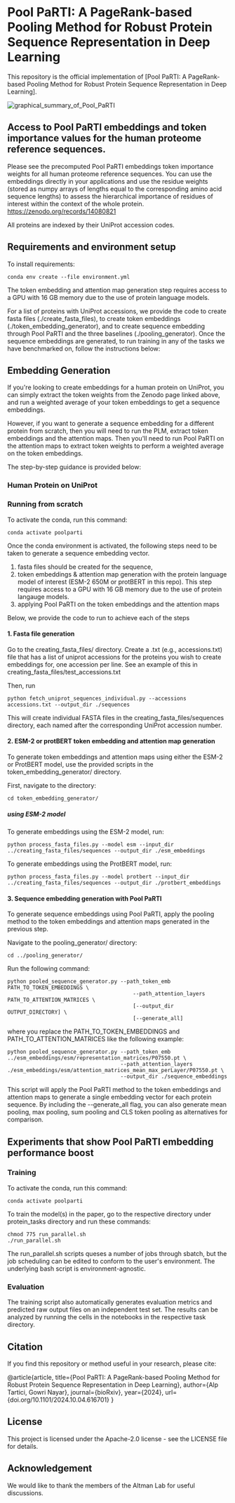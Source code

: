 

# Pool PaRTI: A PageRank-based Pooling Method for Robust Protein Sequence Representation in Deep Learning

This repository is the official implementation of [Pool PaRTI: A PageRank-based Pooling Method for Robust Protein Sequence Representation in Deep Learning]. 

![graphical_summary_of_Pool_PaRTI](https://github.com/user-attachments/assets/e237aafe-d0ed-42b5-ba40-abc04409c030)



## Access to Pool PaRTI embeddings and token importance values for the human proteome reference sequences.
Please see the precomputed Pool PaRTI embeddings token importance weights for all human proteome reference sequences. You can use the embeddings directly in your applications and use the residue weights (stored as numpy arrays of lengths equal to the corresponding amino acid sequence lengths) to assess the hierarchical importance of residues of interest within the context of the whole protein.
https://zenodo.org/records/14080821 

All proteins are indexed by their UniProt accession codes.

## Requirements and environment setup

To install requirements:

```setup
conda env create --file environment.yml
```
The token embedding and attention map generation step requires access to a GPU with 16 GB memory due to the use of protein language models.

For a list of proteins with UniProt accessions, we provide the code to create fasta files (./create_fasta_files), to create token embeddings (./token_embedding_generator), and to create sequence embedding through Pool PaRTI and the three baselines (./pooling_generator). Once the sequence embeddings are generated, to run training in any of the tasks we have benchmarked on, follow the instructions below:

## Embedding Generation

If you're looking to create embeddings for a human protein on UniProt, you can simply extract the token weights from the Zenodo page linked above, and run a weighted average of your token embeddings to get a sequence embeddings.

However, if you want to generate a sequence embedding for a different protein from scratch, then you will need to run the PLM, extract token embeddings and the attention maps. Then you'll need to run Pool PaRTI on the attention maps to extract token weights to perform a weighted average on the token embeddings. 

The step-by-step guidance is provided below:

### Human Protein on UniProt



### Running from scratch


To activate the conda, run this command:

```activation
conda activate poolparti
```

Once the conda environment is activated, the following steps need to be taken to generate a sequence embedding vector.
1) fasta files should be created for the sequence,
2) token embeddings & attention map generation with the protein language model of interest (ESM-2 650M or protBERT in this repo). This step requires access to a GPU with 16 GB memory due to the use of protein langauge models.
3) applying Pool PaRTI on the token embeddings and the attention maps

Below, we provide the code to run to achieve each of the steps

#### 1. Fasta file generation

Go to the creating_fasta_files/ directory. Create a .txt (e.g., accessions.txt) file that has a list of uniprot accessions for the proteins you wish to create embeddings for, one accession per line. See an example of this in creating_fasta_files/test_accessions.txt

Then, run
```fasta run
python fetch_uniprot_sequences_individual.py --accessions accessions.txt --output_dir ./sequences
```

This will create individual FASTA files in the creating_fasta_files/sequences directory, each named after the corresponding UniProt accession number.

#### 2. ESM-2 or protBERT token embedding and attention map generation
To generate token embeddings and attention maps using either the ESM-2 or ProtBERT model, use the provided scripts in the token_embedding_generator/ directory.

First, navigate to the directory: 
```
cd token_embedding_generator/
```

##### using ESM-2 model

To generate embeddings using the ESM-2 model, run:
```
python process_fasta_files.py --model esm --input_dir ../creating_fasta_files/sequences --output_dir ./esm_embeddings

```

To generate embeddings using the ProtBERT model, run:
```
python process_fasta_files.py --model protbert --input_dir ../creating_fasta_files/sequences --output_dir ./protbert_embeddings
```

#### 3. Sequence embedding generation with Pool PaRTI
To generate sequence embeddings using Pool PaRTI, apply the pooling method to the token embeddings and attention maps generated in the previous step.

Navigate to the pooling_generator/ directory:

```
cd ../pooling_generator/
```
Run the following command:

```
python pooled_sequence_generator.py --path_token_emb PATH_TO_TOKEN_EMBEDDINGS \
                                        --path_attention_layers PATH_TO_ATTENTION_MATRICES \
                                        [--output_dir OUTPUT_DIRECTORY] \
                                        [--generate_all]
```
where you replace the PATH_TO_TOKEN_EMBEDDINGS and PATH_TO_ATTENTION_MATRICES like the following example:

```
python pooled_sequence_generator.py --path_token_emb ../esm_embeddings/esm/representation_matrices/P07550.pt \
                                    --path_attention_layers ./esm_embeddings/esm/attention_matrices_mean_max_perLayer/P07550.pt \
                                    --output_dir ./sequence_embeddings                                  
```

This script will apply the Pool PaRTI method to the token embeddings and attention maps to generate a single embedding vector for each protein sequence. By including the --generate_all flag, you can also generate mean pooling, max pooling, sum pooling and CLS token pooling as alternatives for comparison.


## Experiments that show Pool PaRTI embedding performance boost 
### Training

To activate the conda, run this command:

```activation
conda activate poolparti
```

To train the model(s) in the paper, go to the respective directory under protein_tasks directory and run these commands:

```train
chmod 775 run_parallel.sh
./run_parallel.sh
```

The run_parallel.sh scripts queses a number of jobs through sbatch, but the job scheduling can be edited to conform to the user's environment. The underlying bash script is environment-agnostic. 

### Evaluation

The training script also automatically generates evaluation metrics and predicted raw output files on an independent test set. The results can be analyzed by running the cells in the notebooks in the respective task directory.

## Citation

If you find this repository or method useful in your research, please cite:

@article{article,
  title={Pool PaRTI: A PageRank-based Pooling Method for Robust Protein Sequence Representation in Deep Learning},
  author={Alp Tartici, Gowri Nayar},
  journal={bioRxiv},
  year={2024},
  url={doi.org/10.1101/2024.10.04.616701}
}

## License
This project is licensed under the Apache-2.0 license - see the LICENSE file for details.

## Acknowledgement
We would like to thank the members of the Altman Lab for useful discussions.
